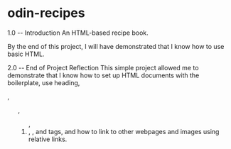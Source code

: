 # odin-recipes

1.0 -- Introduction
An HTML-based recipe book.

By the end of this project, I will have demonstrated that I know how to use basic HTML.

2.0 -- End of Project Reflection
This simple project allowed me to demonstrate that I know how to set up HTML documents with the boilerplate, use heading, <p>, <ul>, <ol>, <li>, <img>, and <a> tags, and how to link to other webpages and images using relative links.